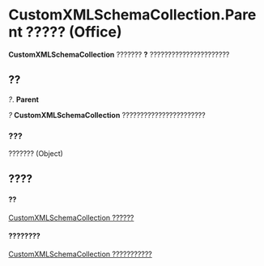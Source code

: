 
# CustomXMLSchemaCollection.Parent ????? (Office)

 **CustomXMLSchemaCollection** ??????? **?** ??????????????????????


## ??

 _?_. **Parent**

 _?_ **CustomXMLSchemaCollection** ???????????????????????


### ???

??????? (Object)


## ????


#### ??


[CustomXMLSchemaCollection ??????](0ce1fe79-4287-303a-4205-586d8e116731.md)
#### ????????


[CustomXMLSchemaCollection ???????????](http://msdn.microsoft.com/library/68e492da-a554-0cf3-beec-78619036348d%28Office.15%29.aspx)